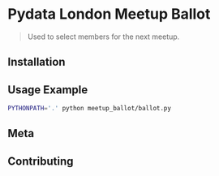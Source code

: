 # Pydata London Meetup Ballot

> Used to select members for the next meetup. 

## Installation

## Usage Example

```bash
PYTHONPATH='.' python meetup_ballot/ballot.py
```

## Meta

## Contributing

